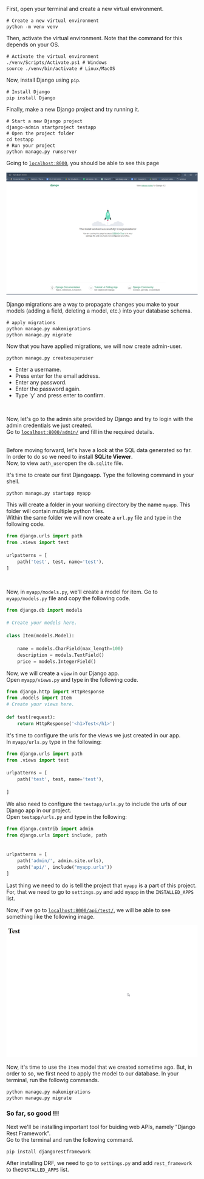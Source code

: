 First, open your terminal and create a new virtual environment. 
```shell
# Create a new virtual environment
python -m venv venv
```
Then, activate the virtual environment. Note that the command for this depends on your OS. 
```shell
# Activate the virtual environment
./venv/Scripts/Activate.ps1 # Windows
source ./venv/bin/activate # Linux/MacOS
```
Now, install Django using `pip`.
```shell
# Install Django
pip install Django
```
Finally, make a new Django project and try running it.
```shell
# Start a new Django project
django-admin startproject testapp
# Open the project folder
cd testapp
# Run your project 
python manage.py runserver
```
Going to [`localhost:8000`](http://localhost:8000), you should be able to see this page<br><br>
![image](assets/Django_Install.png)

Django migrations are a way to propagate changes you make to your models (adding a field, deleting a model, etc.) into your database schema.
```shell
# apply migrations
python manage.py makemigrations
python manage.py migrate
```
Now that you have applied migrations, we will now create  admin-user.
```shell
python manage.py createsuperuser
```

- Enter a username.
- Press enter for the email address.
- Enter any password.
- Enter the password again.
- Type 'y' and press enter to confirm.

<br> 

Now, let's go to the admin site provided by Django and try to login with the admin credentials we just created.<br>
Go to [`localhost:8000/admin/`](https://localhost:8000/admin/) and fill in the required details.<br><br>


Before moving forward, let's have a look at the SQL data generated so far. In order to do so we need to install **SQLite Viewer**.<br>
Now, to view `auth_user`open the `db.sqlite` file.

It's time to create our first Djangoapp. Type the following command in your shell.
```shell
python manage.py startapp myapp
```
This will create a folder in your working directory by the name `myapp`. This folder will contain multiple python files.<br>
Within the same folder we will now create a `url.py` file and type in the following code.

```python
from django.urls import path
from .views import test

urlpatterns = [
    path('test', test, name='test'),
]
```
<br>

Now, in `myapp/models.py`, we'll create a model for item. Go to `myapp/models.py` file and copy the following code.

```python
from django.db import models

# Create your models here.

class Item(models.Model):
    
    name = models.CharField(max_length=100)
    description = models.TextField()
    price = models.IntegerField()
```

Now, we will create a `view` in our Django app.<br>
Open `myapp/views.py` and type in the following code.

```python
from django.http import HttpResponse
from .models import Item
# Create your views here.

def test(request):
    return HttpResponse('<h1>Test</h1>')
```

It's time to configure the urls for the views we just created in our app.<br>
In `myapp/urls.py` type in the following:

```python
from django.urls import path
from .views import test

urlpatterns = [
    path('test', test, name='test'),

]
```

We also need to configure the `testapp/urls.py` to include the urls of our Django app in our project.<br>
Open `testapp/urls.py` and type in the following:

```python
from django.contrib import admin
from django.urls import include, path


urlpatterns = [
    path('admin/', admin.site.urls),
    path('api/', include("myapp.urls"))
]
```
Last thing we need to do is tell the project that `myapp` is a part of this project. For, that we need to go to `settings.py` and add `myapp` in the `INSTALLED_APPS` list.<br>

Now, if we go to [`localhost:8000/api/test/`](https://localhost:8000/api/test/), we will be able to see something like the following image.<br>

![image](assets/test.png)

Now, it's time to use the `Item` model that we created sometime ago. But, in order to so, we first need to apply the model to our database. In your terminal, run the followig commands.

```shell
python manage.py makemigrations
python manage.py migrate
```

### So far, so good !!!

Next we'll be installing important tool for buiding web APIs, namely "Django Rest Framework".<br>
Go to the terminal and run the following command.
```shell
pip install djangorestframework
```
After installing DRF, we need to go to `settings.py` and add `rest_framework` to the`INSTALLED_APPS` list.<br>


